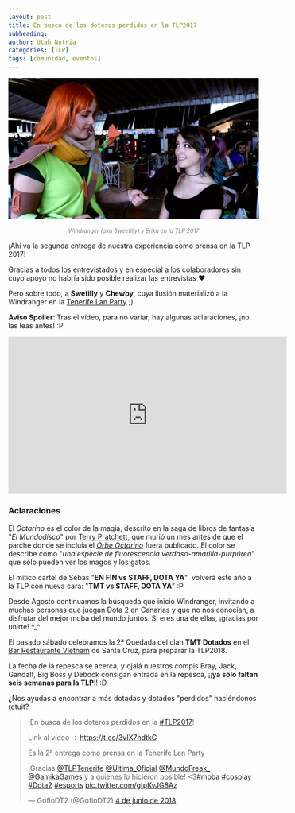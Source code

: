 ```yaml
---
layout: post
title: En busca de los doteros perdidos en la TLP2017
subheading: 
author: Utah Nutria
categories: [TLP]
tags: [comunidad, eventos]
---
```

![](/assets/images/2018/06/U-2.jpg)

<p style="color:gray; font-size:80%;" align="center"><i>Windranger (aka Sweetilly) y Erika en la TLP 2017</i></p>

¡Ahí va la segunda entrega de nuestra experiencia como prensa en la TLP 2017!

Gracias a todos los entrevistados y en especial a los colaboradores sin cuyo apoyo no habría sido posible realizar las entrevistas ♥

Pero sobre todo, a **Swetilly** y **Chewby**, cuya ilusión materializó a la Windranger en la [Tenerife Lan Party](http://www.tlp-tenerife.com/) ;)

**Aviso Spoiler**: Tras el vídeo, para no variar, hay algunas aclaraciones, ¡no las leas antes! :P

<iframe width="560" height="315" src="https://www.youtube-nocookie.com/embed/fDGBcB9lVFc" title="YouTube video player" frameborder="0" allow="accelerometer; autoplay; clipboard-write; encrypted-media; gyroscope; picture-in-picture" allowfullscreen></iframe><br/>

### Aclaraciones

El *Octarino* es el color de la magia, descrito en la saga de libros de fantasía "*El Mundodisco*" por [Terry Pratchett](https://www.xataka.com/otros/por-donde-empiezo-a-leer-a-terry-pratchett-y-su-mundodisco), que murió un mes antes de que el parche donde se incluía el [*Orbe Octarino*](https://dota2.gamepedia.com/Octarine_Core#Trivia) fuera publicado. El color se describe como "*una especie de fluorescencia verdoso-amarilla-purpúrea*" que sólo pueden ver los magos y los gatos.

El mítico cartel de Sebas "**EN FIN vs STAFF, DOTA YA**"  volverá este año a la TLP con nueva cara: "**TMT vs STAFF, DOTA YA**" :P

Desde Agosto continuamos la búsqueda que inició Windranger, invitando a muchas personas que juegan Dota 2 en Canarias y que no nos conocían, a disfrutar del mejor moba del mundo juntos. Si eres una de ellas, ¡gracias por unirte! ^_^

El pasado sábado celebramos la 2ª Quedada del clan **TMT Dotados** en el [Bar Restaurante Vietnam](https://www.facebook.com/barvietnam/) de Santa Cruz, para preparar la TLP2018.

La fecha de la repesca se acerca, y ojalá nuestros compis Bray, Jack, Gandalf, Big Boss y Debock consigan entrada en la repesca, ¡¡**ya sólo faltan seis semanas para la TLP**!! :D

¿Nos ayudas a encontrar a más dotadas y dotados "perdidos" haciéndonos retuit?

> ¡En busca de los doteros perdidos en la [#TLP2017](https://twitter.com/hashtag/TLP2017?src=hash&ref_src=twsrc%5Etfw)!
> 
> Link al vídeo → <https://t.co/3vIX7hdtkC>
> 
> Es la 2ª entrega como prensa en la Tenerife Lan Party
> 
> ¡Gracias [@TLPTenerife](https://twitter.com/TLPTenerife?ref_src=twsrc%5Etfw) [@Ultima\_Oficial](https://twitter.com/Ultima_Oficial?ref_src=twsrc%5Etfw) [@MundoFreak\_](https://twitter.com/MundoFreak_?ref_src=twsrc%5Etfw) [@GamikaGames](https://twitter.com/GamikaGames?ref_src=twsrc%5Etfw) y a quienes lo hicieron posible! <3[#moba](https://twitter.com/hashtag/moba?src=hash&ref_src=twsrc%5Etfw) [#cosplay](https://twitter.com/hashtag/cosplay?src=hash&ref_src=twsrc%5Etfw) [#Dota2](https://twitter.com/hashtag/Dota2?src=hash&ref_src=twsrc%5Etfw) [#esports](https://twitter.com/hashtag/esports?src=hash&ref_src=twsrc%5Etfw) [pic.twitter.com/gtpKvJG8Az](https://t.co/gtpKvJG8Az)
> 
> — GofioDT2 (@GofioDT2) [4 de junio de 2018](https://twitter.com/GofioDT2/status/1003668369311191041?ref_src=twsrc%5Etfw)
